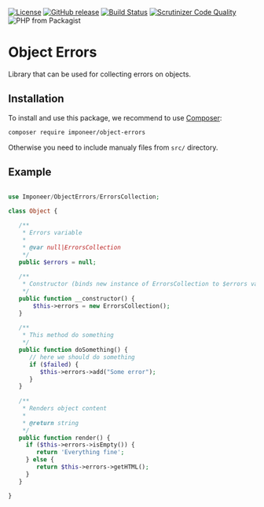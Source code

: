 [![License](https://img.shields.io/github/license/imponeer/object-errors.svg?maxAge=2592000)](LICENSE)
[![GitHub release](https://img.shields.io/github/release/imponeer/object-errors.svg?maxAge=2592000)](https://github.com/imponeer/object-errors/releases) [![Build Status](https://travis-ci.org/imponeer/object-errors.svg?branch=master)](https://travis-ci.org/imponeer/object-errors) [![Scrutinizer Code Quality](https://scrutinizer-ci.com/g/imponeer/object-errors/badges/quality-score.png)](https://scrutinizer-ci.com/g/imponeer/object-errors/) 
![PHP from Packagist](https://img.shields.io/packagist/php-v/imponeer/object-errors.svg)


# Object Errors

Library that can be used for collecting errors on objects.

## Installation

To install and use this package, we recommend to use [Composer](https://getcomposer.org):

```bash
composer require imponeer/object-errors
```

Otherwise you need to include manualy files from `src/` directory. 

## Example

```php

use Imponeer/ObjectErrors/ErrorsCollection;

class Object {

   /**
    * Errors variable
    *
    * @var null|ErrorsCollection
    */
   public $errors = null;
   
   /**
    * Constructor (binds new instance of ErrorsCollection to $errors var)
    */
   public function __constructor() {
       $this->errors = new ErrorsCollection();
   }
   
   /**
    * This method do something
    */
   public function doSomething() {
      // here we should do something
      if ($failed) {
         $this->errors->add("Some error");
      }
   }
   
   /**
    * Renders object content
    *
    * @return string
    */
   public function render() {
     if ($this->errors->isEmpty()) {
        return 'Everything fine';
     } else {
        return $this->errors->getHTML();
     }
   }

}

```
